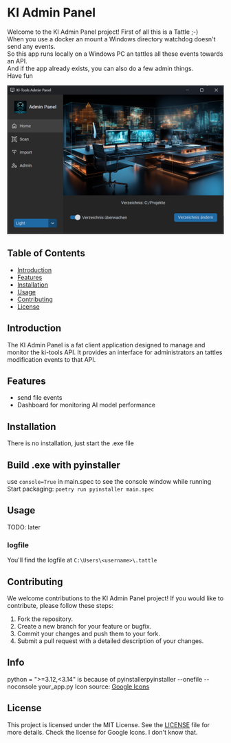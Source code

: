 # KI Admin Panel

Welcome to the KI Admin Panel project! First of all this is a Tattle ;-) \
When you use a docker an mount a Windows directory watchdog doesn't send any events. \
So this app runs locally on a Windows PC an tattles all these events towards an API. \
And if the app already exists, you can also do a few admin things. \
Have fun

![Screenshot](/assets/Screenshot.png)

## Table of Contents

- [Introduction](#introduction)
- [Features](#features)
- [Installation](#installation)
- [Usage](#usage)
- [Contributing](#contributing)
- [License](#license)

## Introduction

The KI Admin Panel is a fat client application designed to manage and monitor the ki-tools API. It provides an interface for administrators an tattles modification events to that API.

## Features

- send file events
- Dashboard for monitoring AI model performance

## Installation

There is no installation, just start the .exe file

## Build .exe with pyinstaller

use ```console=True``` in main.spec to see the console window while running
Start packaging: ```poetry run pyinstaller main.spec```

## Usage

TODO: later

### logfile

You'll find the logfile at `C:\Users\<username>\.tattle`

## Contributing

We welcome contributions to the KI Admin Panel project! If you would like to contribute, please follow these steps:

1. Fork the repository.
2. Create a new branch for your feature or bugfix.
3. Commit your changes and push them to your fork.
4. Submit a pull request with a detailed description of your changes.

## Info

python = ">=3.12,<3.14" is because of pyinstallerpyinstaller --onefile --noconsole your_app.py
Icon source: [Google Icons](https://fonts.google.com/icons)

## License

This project is licensed under the MIT License. See the [LICENSE](LICENSE) file for more details.
Check the license for Google Icons. I don't know that.
